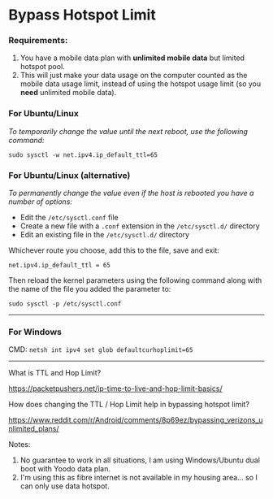 # Bypass Hotspot Limit

### Requirements:
1. You have a mobile data plan with **unlimited mobile data** but limited hotspot pool.
2. This will just make your data usage on the computer counted as the mobile data usage limit, instead of using the hotspot usage limit (so you **need** unlimited mobile data).


### For Ubuntu/Linux

*To temporarily change the value until the next reboot, use the following command:*

`sudo sysctl -w net.ipv4.ip_default_ttl=65`

### For Ubuntu/Linux (alternative)

*To permanently change the value even if the host is rebooted you have a number of options:*

- Edit the `/etc/sysctl.conf` file
- Create a new file with a `.conf` extension in the `/etc/sysctl.d/` directory
- Edit an existing file in the `/etc/sysctl.d/` directory

Whichever route you choose, add this to the file, save and exit:

`net.ipv4.ip_default_ttl = 65`

Then reload the kernel parameters using the following command along with the name of the file you added the parameter to:

`sudo sysctl -p /etc/sysctl.conf`


---
### For Windows
CMD: `netsh int ipv4 set glob defaultcurhoplimit=65`

---
What is TTL and Hop Limit?

https://packetpushers.net/ip-time-to-live-and-hop-limit-basics/

How does changing the TTL / Hop Limit help in bypassing hotspot limit?

https://www.reddit.com/r/Android/comments/8p69ez/bypassing_verizons_unlimited_plans/

Notes:

1. No guarantee to work in all situations, I am using Windows/Ubuntu dual boot with Yoodo data plan.
2. I'm using this as fibre internet is not available in my housing area... so I can only use data hotspot.
